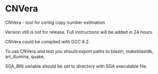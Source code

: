 # CNVera

CNVera - tool for contig copy number estimation

Version still is not for release. Full instructions will be added in 24 hours.

CNVera could be compiled with GCC 8.2.

To use CNVera and test you should export paths to blastn, makeblastdb, art_illumina, quake, 

SGA_BIN variable should be set to directory with SGA executable file.

